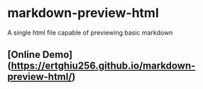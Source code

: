 # markdown-preview-html
A single html file capable of previewing basic markdown

## [Online Demo] (https://ertghiu256.github.io/markdown-preview-html/)
